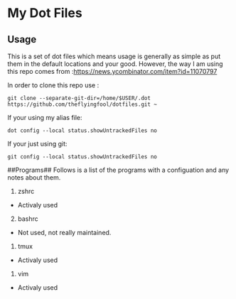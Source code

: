 # My Dot Files #
## Usage ##
This is a set of dot files which means usage is generally as simple as put them in the default locations and your good.
However, the way I am using this repo comes from :https://news.ycombinator.com/item?id=11070797

In order to clone this repo use :  

    git clone --separate-git-dir=/home/$USER/.dot https://github.com/theflyingfool/dotfiles.git ~

If your using my alias file:

    dot config --local status.showUntrackedFiles no

If your just using git:

    git config --local status.showUntrackedFiles no


##Programs##
Follows is a list of the programs with a configuation and any notes about them.

1. zshrc
  * Activaly used
2. bashrc
  * Not used, not really maintained.
1. tmux
  * Activaly used
1. vim
  * Activaly used
